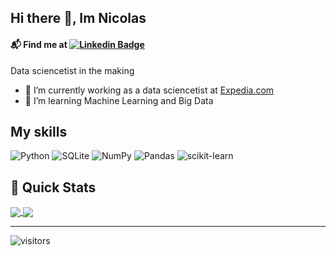 ## Hi there 👋, Im Nicolas 

#### 📬 Find me at [![Linkedin Badge](https://img.shields.io/badge/-LinkedIn-blue?style=flat-square&logo=Linkedin&logoColor=white&link=https://www.linkedin.com/in/nicolasfrateg/)](https://www.linkedin.com/in/nicolasfrateg/)


Data sciencetist in the making

  - 🔭 I’m currently working as a data sciencetist at [Expedia.com](https://www.expedia.com)
  - 🌱 I’m learning Machine Learning and Big Data


## My skills
![Python](https://img.shields.io/badge/python-3670A0?style=for-the-badge&logo=python&logoColor=ffdd54)
![SQLite](https://img.shields.io/badge/sqlite-%2307405e.svg?style=for-the-badge&logo=sqlite&logoColor=white)
![NumPy](https://img.shields.io/badge/numpy-%23013243.svg?style=for-the-badge&logo=numpy&logoColor=white)
![Pandas](https://img.shields.io/badge/pandas-%23150458.svg?style=for-the-badge&logo=pandas&logoColor=white)
![scikit-learn](https://img.shields.io/badge/scikit--learn-%23F7931E.svg?style=for-the-badge&logo=scikit-learn&logoColor=white)


## 🚀 Quick Stats
<a href="https://github.com/Nicofragon/github-readme-stats">
  <img align="center" src="https://github-readme-stats.vercel.app/api?username=Nicofragon&theme=buefy&show_icons=true" />
</a>
<a href="https://github.com/Nicofragon/convoychat">
  <img align="center" src="https://github-readme-stats.vercel.app/api/top-langs/?username=Nicofragon&langs_count=5)](https://github.com/Nicofragon/github-readme-stats" />
</a>
  
  
--- 
  
![visitors](https://visitor-badge.glitch.me/badge?page_id=Nicofragon&left_color=green&right_color=red)


